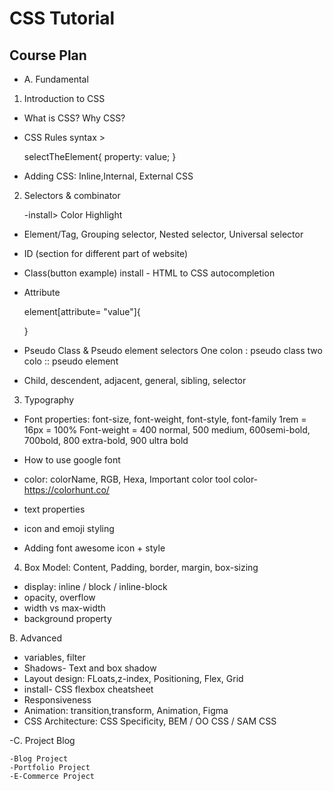 # CSS Tutorial

## Course Plan

- A. Fundamental

1. Introduction to CSS

- What is CSS? Why CSS?
- CSS Rules syntax >

    selectTheElement{
        property: value;
    }

- Adding CSS: Inline,Internal, External CSS

2. Selectors & combinator

    -install> Color Highlight


- Element/Tag, Grouping selector, Nested selector, Universal selector
- ID (section for different part of website)
- Class(button example)
    install - HTML to CSS autocompletion
- Attribute

    element[attribute= "value"]{

    }
- Pseudo Class &  Pseudo element selectors
    One colon : pseudo class
    two colo :: pseudo element
- Child, descendent, adjacent, general, sibling, selector


3. Typography

- Font properties: font-size, font-weight, font-style, font-family
    1rem = 16px = 100%
    Font-weight = 400 normal, 500 medium, 600semi-bold, 700bold, 800 extra-bold, 900 ultra bold
    
- How to use google font
- color: colorName, RGB, Hexa, Important color tool
    color- https://colorhunt.co/
- text properties
- icon and emoji styling
- Adding font awesome icon + style



4. Box Model: Content, Padding, border, margin, box-sizing

- display: inline / block / inline-block
- opacity, overflow
- width vs max-width
- background property


B. Advanced

- variables, filter
- Shadows- Text and box shadow
- Layout design:  FLoats,z-index, Positioning, Flex, Grid
- install- CSS flexbox cheatsheet
- Responsiveness
- Animation: transition,transform, Animation, Figma
- CSS Architecture: CSS Specificity, BEM / OO CSS / SAM CSS

-C. Project Blog

    -Blog Project
    -Portfolio Project
    -E-Commerce Project



